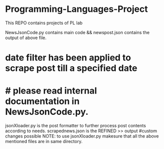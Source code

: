 # Programming-Languages-Project
This REPO contains projects of PL lab

NewsJsonCode.py contains main code &&
newspost.json contains the output of above file.
# date filter has been applied to scrape post till a specified date
# # please read internal documentation in NewsJsonCode.py.

jsonXloader.py is the post formatter to further process post contents according to needs.
scrapednews.json is the REFINED >> output #custom changes possible
NOTE: to use jsonXloader.py makesure that all the above mentioned files are in same directory.
